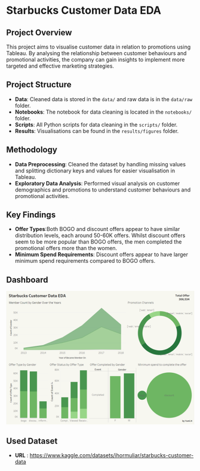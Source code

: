 # Starbucks Customer Data EDA
## Project Overview
This project aims to visualise customer data in relation to promotions using Tableau. By analysing the relationship between customer behaviours and promotional activities, the company can gain insights to implement more targeted and effective marketing strategies.

## Project Structure
- **Data**: Cleaned data is stored in the `data/` and raw data is in the `data/raw` folder.
- **Notebooks**: The notebook for data cleaning is located in the `notebooks/` folder.
- **Scripts**: All Python scripts for data cleaning in the `scripts/` folder.
- **Results**: Visualisations can be found in the `results/figures` folder.

## Methodology
- **Data Preprocessing**: Cleaned the dataset by handling missing values and splitting dictionary keys and values for easier visualisation in Tableau.
- **Exploratory Data Analysis**: Performed visual analysis on customer demographics and promotions to understand customer behaviours and promotional activities.

## Key Findings
- **Offer Types**:Both BOGO and discount offers appear to have similar distribution levels, each around 50-60K offers. Whilst discount offers seem to be more popular than BOGO offers, the men completed the promotional offers more than the women.
- **Minimum Spend Requirements**: Discount offers appear to have larger minimum spend requirements compared to BOGO offers.

## Dashboard
![Starbucks Customer Data EDA Dashboard](results/figures/Dashboard.png)

## Used Dataset
- **URL** : https://www.kaggle.com/datasets/ihormuliar/starbucks-customer-data
